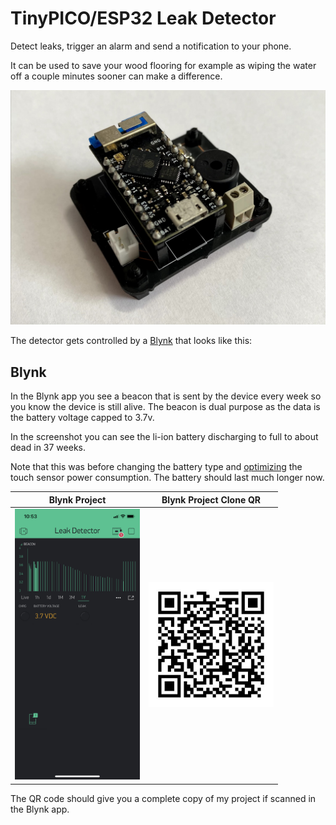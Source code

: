 # TinyPICO/ESP32 Leak Detector

Detect leaks, trigger an alarm and send a notification to your phone.

It can be used to save your wood flooring for example as wiping the water off
a couple minutes sooner can make a difference.

![TinyPICO on the motherboard](assets/img/board.jpg)

The detector gets controlled by a [Blynk](https://blynk.io/) that looks like
this:

## Blynk

In the Blynk app you see a beacon that is sent by the device every week so you
know the device is still alive. The beacon is dual purpose as the data is the
battery voltage capped to 3.7v.

In the screenshot you can see the li-ion battery discharging to full to about
dead in 37 weeks.

Note that this was before changing the battery type and [optimizing](https://github.com/fgervais/leak-detector/commit/07dddd6354a1dfdce8fd6b8dc646baeb9ef110fd)
the touch sensor power consumption. The battery should last much longer now.




Blynk Project | Blynk Project Clone QR
:-------------------------:|:-------------------------:
<img src="assets/img/blynk_project.png" alt="Blynk Project" width="200">  |  <img src="assets/img/blynk_clone.jpg" alt="Blynk Project QR" width="200">

The QR code should give you a complete copy of my project if scanned in the
Blynk app.
